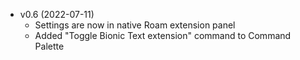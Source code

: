 - v0.6 (2022-07-11)
  - Settings are now in native Roam extension panel
  - Added "Toggle Bionic Text extension" command to Command Palette
